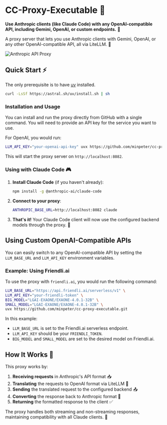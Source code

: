 # CC-Proxy-Executable 🔄

**Use Anthropic clients (like Claude Code) with any OpenAI-compatible API, including Gemini, OpenAI, or custom endpoints.** 🤝

A proxy server that lets you use Anthropic clients with Gemini, OpenAI, or any other OpenAI-compatible API, all via LiteLLM. 🌉

![Anthropic API Proxy](pic.png)

## Quick Start ⚡

The only prerequisite is to have [uv](https://github.com/astral-sh/uv) installed.

```bash
curl -LsSf https://astral.sh/uv/install.sh | sh
```

### Installation and Usage

You can install and run the proxy directly from GitHub with a single command. You will need to provide an API key for the service you want to use.

For OpenAI, you would run:
```bash
LLM_API_KEY="your-openai-api-key" uvx https://github.com/minpeter/cc-proxy-executable.git
```

This will start the proxy server on `http://localhost:8082`.

### Using with Claude Code 🎮

1. **Install Claude Code** (if you haven't already):
   ```bash
   npm install -g @anthropic-ai/claude-code
   ```

2. **Connect to your proxy**:
   ```bash
   ANTHROPIC_BASE_URL=http://localhost:8082 claude
   ```

3. **That's it!** Your Claude Code client will now use the configured backend models through the proxy. 🎯

## Using Custom OpenAI-Compatible APIs

You can easily switch to any OpenAI-compatible API by setting the `LLM_BASE_URL` and `LLM_API_KEY` environment variables.

### Example: Using Friendli.ai

To use the proxy with `friendli.ai`, you would run the following command:

```bash
LLM_BASE_URL="https://api.friendli.ai/serverless/v1" \
LLM_API_KEY="your-friendli-token" \
BIG_MODEL="LGAI-EXAONE/EXAONE-4.0.1-32B" \
SMALL_MODEL="LGAI-EXAONE/EXAONE-4.0.1-32B" \
uvx https://github.com/minpeter/cc-proxy-executable.git
```

In this example:
- `LLM_BASE_URL` is set to the Friendli.ai serverless endpoint.
- `LLM_API_KEY` should be your `FRIENDLI_TOKEN`.
- `BIG_MODEL` and `SMALL_MODEL` are set to the desired model on Friendli.ai.

## How It Works 🧩

This proxy works by:

1. **Receiving requests** in Anthropic's API format 📥
2. **Translating** the requests to OpenAI format via LiteLLM 🔄
3. **Sending** the translated request to the configured backend 📤
4. **Converting** the response back to Anthropic format 🔄
5. **Returning** the formatted response to the client ✅

The proxy handles both streaming and non-streaming responses, maintaining compatibility with all Claude clients. 🌊
